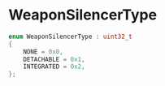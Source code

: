 # WeaponSilencerType

```cpp
enum WeaponSilencerType : uint32_t
{
    NONE = 0x0,
    DETACHABLE = 0x1,
    INTEGRATED = 0x2,
};
```